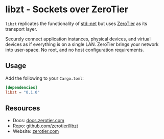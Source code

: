 # libzt - Sockets over ZeroTier

`libzt` replicates the functionality of [std::net](https://doc.rust-lang.org/std/net/index.html) but uses [ZeroTier](https://www.zerotier.com) as its transport layer.

Securely connect application instances, physical devices, and virtual devices as if everything is on a single LAN. ZeroTier brings your network into user-space. No root, and no host configuration requirements.

## Usage

Add the following to your `Cargo.toml`:

```toml
[dependencies]
libzt = "0.1.0"
```

## Resources

 - Docs: [docs.zerotier.com](https://docs.zerotier.com/sockets/tutorial.html)
 - Repo: [github.com/zerotier/libzt](https://github.com/zerotier/libzt)
 - Website: [zerotier.com](https://www.zerotier.com/)

